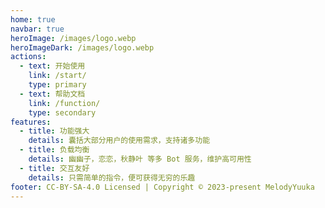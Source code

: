 ```yaml
---
home: true
navbar: true
heroImage: /images/logo.webp
heroImageDark: /images/logo.webp
actions:
  - text: 开始使用
    link: /start/
    type: primary
  - text: 帮助文档
    link: /function/
    type: secondary
features:
  - title: 功能强大
    details: 囊括大部分用户的使用需求，支持诸多功能
  - title: 负载均衡
    details: 幽幽子，恋恋，秋静叶 等多 Bot 服务，维护高可用性
  - title: 交互友好
    details: 只需简单的指令，便可获得无穷的乐趣
footer: CC-BY-SA-4.0 Licensed | Copyright © 2023-present MelodyYuuka
---
```

